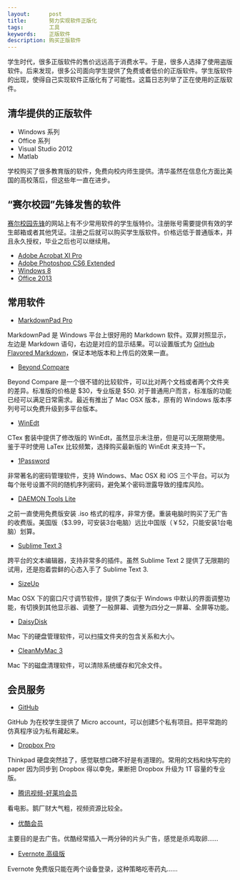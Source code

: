 ```yaml
---
layout:      post
title:       努力实现软件正版化
tags:        工具
keywords:    正版软件
description: 购买正版软件
---
```


学生时代，很多正版软件的售价远远高于消费水平。于是，很多人选择了使用盗版软件。后来发现，很多公司面向学生提供了免费或者低价的正版软件。学生版软件的出现，使得自己实现软件正版化有了可能性。这篇日志列举了正在使用的正版软件。

## 清华提供的正版软件

+ Windows 系列
+ Office 系列
+ Visual Studio 2012
+ Matlab

学校购买了很多教育版的软件，免费向校内师生提供。清华虽然在信息化方面比美国的高校落后，但这些年一直在进步。

## “赛尔校园”先锋发售的软件

[赛尔校园先锋][shop-edu]的网站上有不少常用软件的学生版特价。注册账号需要提供有效的学生邮箱或者其他凭证。注册之后就可以购买学生版软件。价格远低于普通版本，并且永久授权，毕业之后也可以继续用。

+ [Adobe Acrobat XI Pro][Acrobat]
+ [Adobe Photoshop CS6 Extended][Photoshop]
+ [Windows 8][Windows-8]
+ [Office 2013][Office-2013]

[shop-edu]: http://shop.edu.cn/
[Acrobat]: http://item.shop.edu.cn/series?id=88
[Photoshop]: http://item.shop.edu.cn/series?id=17
[Windows-8]: http://item.shop.edu.cn/series?id=71
[Office-2013]: http://item.shop.edu.cn/series?id=84

## 常用软件

+ [MarkdownPad Pro][MarkdownPad]

[MarkdownPad]: http://markdownpad.com/

MarkdownPad 是 Windows 平台上很好用的 Markdown 软件。双屏对照显示，左边是 Markdown 语句，右边是对应的显示结果。可以设置版式为 [GitHub Flavored Markdown][GFM]，保证本地版本和上传后的效果一直。

[GFM]: https://help.github.com/articles/github-flavored-markdown/

+ [Beyond Compare][BeyondCompare]

Beyond Compare 是一个很不错的比较软件，可以比对两个文档或者两个文件夹的差异。标准版的价格是 $30，专业版是 $50. 对于普通用户而言，标准版的功能已经可以满足日常需求。最近有推出了 Mac OSX 版本，原有的 Windows 版本序列号可以免费升级到多平台版本。

+ [WinEdt][WinEdt]

CTex 套装中提供了修改版的 WinEdt，虽然显示未注册，但是可以无限期使用。鉴于平时使用 LaTex 比较频繁，选择购买最新版的 WinEdt 来支持一下。

[BeyondCompare]: http://www.scootersoftware.com/index.php
[WinEdt]: http://www.winedt.com/

+ [1Password][1Password]

[1Password]: https://agilebits.com/onepassword

非常著名的密码管理软件，支持 Windows、Mac OSX 和 iOS 三个平台。可以为每个账号设置不同的随机序列密码，避免某个密码泄露导致的撞库风险。

+ [DAEMON Tools Lite][daemon-tools]

[daemon-tools]: https://www.daemon-tools.cc/products/dtLite

之前一直使用免费版安装 .iso 格式的程序，非常方便。重装电脑时购买了无广告的收费版。美国版（$3.99，可安装3台电脑）远比中国版（￥52，只能安装1台电脑）划算。

+ [Sublime Text 3][sublime-text]

[sublime-text]: https://www.sublimetext.com/3

跨平台的文本编辑器，支持非常多的插件。虽然 Sublime Text 2 提供了无限期的试用，还是抱着尝鲜的心态入手了 Sublime Text 3.

+ [SizeUp][sizeup]

[sizeup]: http://www.irradiatedsoftware.com/sizeup/

Mac OSX 下的窗口尺寸调节软件，提供了类似于 Windows 中默认的界面调整功能，有切换到其他显示器、调整了一般屏幕、调整为四分之一屏幕、全屏等功能。

+ [DaisyDisk][daisydisk]

[daisydisk]: https://daisydiskapp.com/

Mac 下的硬盘管理软件，可以扫描文件夹的包含关系和大小。

+ [CleanMyMac 3][cleanmymac]

[cleanmymac]: http://macpaw.com/cleanmymac

Mac 下的磁盘清理软件，可以清除系统缓存和冗余文件。

## 会员服务

+ [GitHub][github]

[github]: https://education.github.com/pack
GitHub 为在校学生提供了 Micro account，可以创建5个私有项目。把平常跑的仿真程序设为私有藏起来。

+ [Dropbox Pro][dropbox]

[dropbox]: https://www.dropbox.com/upgrade
Thinkpad 硬盘突然挂了，感觉联想口碑不好是有道理的。常用的文档和快写完的 paper 因为同步到 Dropbox 得以幸免，果断把 Dropbox 升级为 1T 容量的专业版。

+ [腾讯视频-好莱坞会员][qq-film]

[qq-film]: http://film.qq.com/

看电影。鹅厂财大气粗，视频资源比较全。

+ [优酷会员][youku]

[youku]: http://vip.youku.com/

主要目的是去广告。优酷经常插入一两分钟的片头广告，感觉是杀鸡取卵……

+ [Evernote 高级版][evernote]

[evernote]: https://evernote.com/

Evernote 免费版只能在两个设备登录，这种策略吃枣药丸……